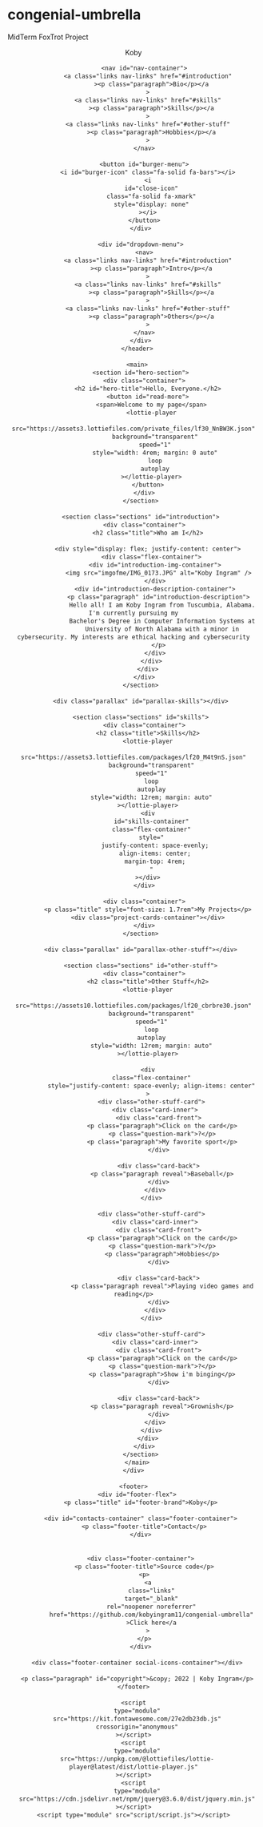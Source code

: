# congenial-umbrella
MidTerm FoxTrot Project
<!DOCTYPE html>
<html lang="en">
  <head>
    <meta charset="UTF-8" />
    <meta http-equiv="X-UA-Compatible" content="IE=edge" />
    <meta name="viewport" content="width=device-width, initial-scale=1.0" />
    <link rel="stylesheet" href="style/global.css" />
    <link rel="stylesheet" href="style/style.css" />
    <title>Koby | My Page</title>
  </head>

  <body>
    <div class="parallax" id="parallax-hero">
      <header>
        <div id="menu">
          <a class="links" style="text-decoration: none" href="./index.html"
            ><p>Koby</p></a
          >

          <nav id="nav-container">
            <a class="links nav-links" href="#introduction"
              ><p class="paragraph">Bio</p></a
            >
            <a class="links nav-links" href="#skills"
              ><p class="paragraph">Skills</p></a
            >
            <a class="links nav-links" href="#other-stuff"
              ><p class="paragraph">Hobbies</p></a
            >
          </nav>

          <button id="burger-menu">
            <i id="burger-icon" class="fa-solid fa-bars"></i>
            <i
              id="close-icon"
              class="fa-solid fa-xmark"
              style="display: none"
            ></i>
          </button>
        </div>

        <div id="dropdown-menu">
          <nav>
            <a class="links nav-links" href="#introduction"
              ><p class="paragraph">Intro</p></a
            >
            <a class="links nav-links" href="#skills"
              ><p class="paragraph">Skills</p></a
            >
            <a class="links nav-links" href="#other-stuff"
              ><p class="paragraph">Others</p></a
            >
          </nav>
        </div>
      </header>

      <main>
        <section id="hero-section">
          <div class="container">
            <h2 id="hero-title">Hello, Everyone.</h2>
            <button id="read-more">
              <span>Welcome to my page</span>
              <lottie-player
                src="https://assets3.lottiefiles.com/private_files/lf30_NnBW3K.json"
                background="transparent"
                speed="1"
                style="width: 4rem; margin: 0 auto"
                loop
                autoplay
              ></lottie-player>
            </button>
          </div>
        </section>

        <section class="sections" id="introduction">
          <div class="container">
            <h2 class="title">Who am I</h2>

            <div style="display: flex; justify-content: center">
              <div class="flex-container">
                <div id="introduction-img-container">
                  <img src="imgofme/IMG_0173.JPG" alt="Koby Ingram" />
                </div>
                <div id="introduction-description-container">
                  <p class="paragraph" id="introduction-description">
                    Hello all! I am Koby Ingram from Tuscumbia, Alabama. I'm currently pursuing my
                    Bachelor's Degree in Computer Information Systems at
                    University of North Alabama with a minor in cybersecurity. My interests are ethical hacking and cybersecurity
                  </p>
                </div>
              </div>
            </div>
          </div>
        </section>

        <div class="parallax" id="parallax-skills"></div>

        <section class="sections" id="skills">
          <div class="container">
            <h2 class="title">Skills</h2>
            <lottie-player
              src="https://assets3.lottiefiles.com/packages/lf20_M4t9nS.json"
              background="transparent"
              speed="1"
              loop
              autoplay
              style="width: 12rem; margin: auto"
            ></lottie-player>
            <div
              id="skills-container"
              class="flex-container"
              style="
                justify-content: space-evenly;
                align-items: center;
                margin-top: 4rem;
              "
            ></div>
          </div>

          <div class="container">
            <p class="title" style="font-size: 1.7rem">My Projects</p>
            <div class="project-cards-container"></div>
          </div>
        </section>

        <div class="parallax" id="parallax-other-stuff"></div>

        <section class="sections" id="other-stuff">
          <div class="container">
            <h2 class="title">Other Stuff</h2>
            <lottie-player
              src="https://assets10.lottiefiles.com/packages/lf20_cbrbre30.json"
              background="transparent"
              speed="1"
              loop
              autoplay
              style="width: 12rem; margin: auto"
            ></lottie-player>

            <div
              class="flex-container"
              style="justify-content: space-evenly; align-items: center"
            >
              <div class="other-stuff-card">
                <div class="card-inner">
                  <div class="card-front">
                    <p class="paragraph">Click on the card</p>
                    <p class="question-mark">?</p>
                    <p class="paragraph">My favorite sport</p>
                  </div>

                  <div class="card-back">
                    <p class="paragraph reveal">Baseball</p>
                  </div>
                </div>
              </div>

              <div class="other-stuff-card">
                <div class="card-inner">
                  <div class="card-front">
                    <p class="paragraph">Click on the card</p>
                    <p class="question-mark">?</p>
                    <p class="paragraph">Hobbies</p>
                  </div>

                  <div class="card-back">
                    <p class="paragraph reveal">Playing video games and reading</p>
                  </div>
                </div>
              </div>

              <div class="other-stuff-card">
                <div class="card-inner">
                  <div class="card-front">
                    <p class="paragraph">Click on the card</p>
                    <p class="question-mark">?</p>
                    <p class="paragraph">Show i'm binging</p>
                  </div>

                  <div class="card-back">
                    <p class="paragraph reveal">Grownish</p>
                  </div>
                </div>
              </div>
            </div>
          </div>
        </section>
      </main>
    </div>

    <footer>
      <div id="footer-flex">
        <p class="title" id="footer-brand">Koby</p>

        <div id="contacts-container" class="footer-container">
          <p class="footer-title">Contact</p>
        </div>

        
        <div class="footer-container">
          <p class="footer-title">Source code</p>
          <p>
            <a
              class="links"
              target="_blank"
              rel="noopener noreferrer"
              href="https://github.com/kobyingram11/congenial-umbrella"
              >Click here</a
            >
          </p>
        </div>

      <div class="footer-container social-icons-container"></div>

      <p class="paragraph" id="copyright">&copy; 2022 | Koby Ingram</p>
    </footer>

    <script
      type="module"
      src="https://kit.fontawesome.com/27e2db23db.js"
      crossorigin="anonymous"
    ></script>
    <script
      type="module"
      src="https://unpkg.com/@lottiefiles/lottie-player@latest/dist/lottie-player.js"
    ></script>
    <script
      type="module"
      src="https://cdn.jsdelivr.net/npm/jquery@3.6.0/dist/jquery.min.js"
    ></script>
    <script type="module" src="script/script.js"></script>
  </body>
</html>

